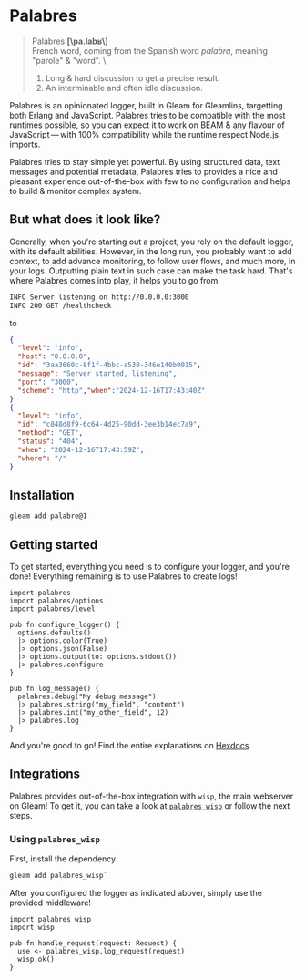 # Palabres

> Palabres **[\\pa.labʁ\\]** \
> French word, coming from the Spanish word _palabra_, meaning "parole" &
> "word". \
>
> 1. Long & hard discussion to get a precise result.
> 2. An interminable and often idle discussion.

Palabres is an opinionated logger, built in Gleam for Gleamlins, targetting both
Erlang and JavaScript. Palabres tries to be compatible with the most runtimes
possible, so you can expect it to work on BEAM & any flavour of
JavaScript — with 100% compatibility while the runtime respect Node.js imports.

Palabres tries to stay simple yet powerful. By using structured data, text
messages and potential metadata, Palabres tries to provides a nice and pleasant
experience out-of-the-box with few to no configuration and helps to build &
monitor complex system.

## But what does it look like?

Generally, when you're starting out a project, you rely on the default logger,
with its default abilities. However, in the long run, you probably want to add
context, to add advance monitoring, to follow user flows, and much more, in your
logs. Outputting plain text in such case can make the task hard. That's where
Palabres comes into play, it helps you to go from

```sh
INFO Server listening on http://0.0.0.0:3000
INFO 200 GET /healthcheck
```

to

```json
{
  "level": "info",
  "host": "0.0.0.0",
  "id": "3aa3660c-8f1f-4bbc-a530-346e140b0015",
  "message": "Server started, listening",
  "port": "3000",
  "scheme": "http","when":"2024-12-16T17:43:40Z"
}
{
  "level": "info",
  "id": "c848d8f9-6c64-4d25-90dd-3ee3b14ec7a9",
  "method": "GET",
  "status": "404",
  "when": "2024-12-16T17:43:59Z",
  "where": "/"
}
```

## Installation

```sh
gleam add palabre@1
```

## Getting started

To get started, everything you need is to configure your logger, and you're
done! Everything remaining is to use Palabres to create logs!

```gleam
import palabres
import palabres/options
import palabres/level

pub fn configure_logger() {
  options.defaults()
  |> options.color(True)
  |> options.json(False)
  |> options.output(to: options.stdout())
  |> palabres.configure
}

pub fn log_message() {
  palabres.debug("My debug message")
  |> palabres.string("my_field", "content")
  |> palabres.int("my_other_field", 12)
  |> palabres.log
}
```

And you're good to go! Find the entire explanations on
[Hexdocs](https://hexdocs.pm/palabres/palabres.html).

## Integrations

Palabres provides out-of-the-box integration with `wisp`, the main webserver on
Gleam! To get it, you can take a look at
[`palabres_wisp`](https://github.com/ghivert/palabres_wisp) or follow the next
steps.

### Using `palabres_wisp`

First, install the dependency:

```sh
gleam add palabres_wisp`
```

After you configured the logger as indicated abover, simply use the provided
middleware!

```gleam
import palabres_wisp
import wisp

pub fn handle_request(request: Request) {
  use <- palabres_wisp.log_request(request)
  wisp.ok()
}
```
